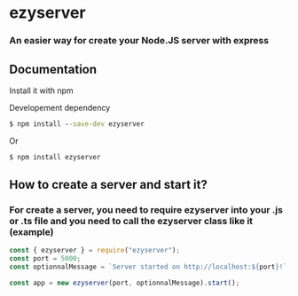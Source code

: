 # ezyserver
### An easier way for create your Node.JS server with express

## Documentation

Install it with npm

Developement dependency

```cmd
$ npm install --save-dev ezyserver
```

Or

```cmd
$ npm install ezyserver
```

## How to create a server and start it?

### For create a server, you need to require ezyserver into your .js or .ts file and you need to call the ezyserver class like it (example)

```js
const { ezyserver } = require("ezyserver");
const port = 5000;
const optionnalMessage = `Server started on http://localhost:${port}!`;

const app = new ezyserver(port, optionnalMessage).start();
```
